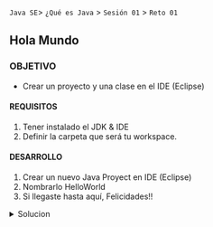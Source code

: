  

`Java SE`> `¿Qué es Java` > `Sesión 01` > `Reto 01`	

## Hola Mundo 

### OBJETIVO 

- Crear un proyecto y una clase en el IDE (Eclipse)

#### REQUISITOS 

1. Tener instalado el JDK & IDE
2. Definir la carpeta que será tu workspace.


#### DESARROLLO

1. Crear un nuevo Java Proyect en IDE (Eclipse)
2. Nombrarlo HelloWorld
3. Si llegaste hasta aquí, Felicidades!!



<details>
	<summary>Solucion</summary>
	<p> 1. Crear un nuevo JavaProyect en Eclipse </p>
	<p> 2. Asignarle el nombre HelloWorld </p>
</details> 
